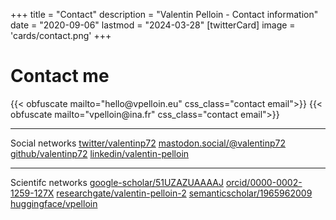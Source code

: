 +++
title = "Contact"
description = "Valentin Pelloin - Contact information"
date = "2020-09-06"
lastmod = "2024-03-28"
[twitterCard]
	image = 'cards/contact.png'
+++

# Contact me

<!-- http://www.katpatuka.org/pub/doc/anti-spam.html -->
<!-- https://uxwing.com/ -->
<!-- https://jpswalsh.github.io/academicons/ -->

<div class="contact">
    {{< obfuscate mailto="hello@vpelloin.eu" css_class="contact email">}}
    {{< obfuscate mailto="vpelloin@ina.fr" css_class="contact email">}}
	<hr class='contact-sep'/>
	Social networks
	<a class='contact twitter' href='https://twitter.com/valentinp72'>twitter/valentinp72</a>
	<a class='contact mastodon' href='https://mastodon.social/@valentinp72'>mastodon.social/@valentinp72</a>
	<a class='contact github'  href='https://github.com/valentinp72'>github/valentinp72</a>
	<a class='contact linkedin' href='https://www.linkedin.com/in/valentin-pelloin/'>linkedin/valentin-pelloin</a>
	<hr class='contact-sep'/>
	Scientifc networks
	<a class='contact google-scholar' href='https://scholar.google.com/citations?user=51UZAZUAAAAJ'>google-scholar/51UZAZUAAAAJ</a>
	<a class='contact orcid' href='https://orcid.org/0000-0002-1259-127X'>orcid/0000-0002-1259-127X</a>
	<a class='contact researchgate' href='https://www.researchgate.net/profile/Valentin-Pelloin-2'>researchgate/valentin-pelloin-2</a>
	<a class='contact semanticscholar' href='https://www.semanticscholar.org/author/1965962009'>semanticscholar/1965962009</a>
	<a class='contact huggingface' href='https://huggingface.co/vpelloin'>huggingface/vpelloin</a>
</div>
